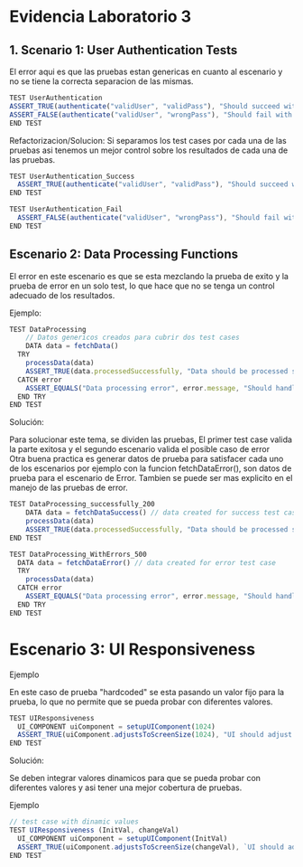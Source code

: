 # Evidencia Laboratorio 3

## 1. Scenario 1: User Authentication Tests

El error aqui es que las pruebas  estan genericas en cuanto al escenario y  no se tiene la correcta separacion de las mismas.


```typescript
TEST UserAuthentication
ASSERT_TRUE(authenticate("validUser", "validPass"), "Should succeed with correct credentials")
ASSERT_FALSE(authenticate("validUser", "wrongPass"), "Should fail with wrong credentials")
END TEST
```

Refactorizacion/Solucion:
Si separamos los test cases por cada una de las pruebas asi tenemos un mejor control sobre los resultados de cada una de las pruebas.

```typescript
TEST UserAuthentication_Success
  ASSERT_TRUE(authenticate("validUser", "validPass"), "Should succeed with correct credentials")
END TEST

TEST UserAuthentication_Fail
  ASSERT_FALSE(authenticate("validUser", "wrongPass"), "Should fail with wrong credentials")
END TEST
```


## Escenario 2:  Data Processing Functions

El error en este escenario es que se esta mezclando la prueba de exito y la prueba de error en un solo test, lo que hace que no se tenga un control adecuado de los resultados.

Ejemplo:

```typescript
TEST DataProcessing
    // Datos genericos creados para cubrir dos test cases
    DATA data = fetchData()
  TRY
    processData(data)
    ASSERT_TRUE(data.processedSuccessfully, "Data should be processed successfully")
  CATCH error
    ASSERT_EQUALS("Data processing error", error.message, "Should handle processing errors")
  END TRY
END TEST
```

Solución:

Para solucionar este tema, se dividen las pruebas, El primer test case valida la parte exitosa y el segundo escenario valida el posible caso de error  
Otra buena practica es generar datos de prueba para satisfacer cada uno de los escenarios por ejemplo con la funcion fetchDataError(), son datos de prueba para el escenario de Error.
Tambien se puede ser mas explicito en el manejo de las pruebas de error.

```typescript
TEST DataProcessing_successfully_200
    DATA data = fetchDataSuccess() // data created for success test case
    processData(data)
    ASSERT_TRUE(data.processedSuccessfully, "Data should be processed successfully")
END TEST

TEST DataProcessing_WithErrors_500
  DATA data = fetchDataError() // data created for error test case
  TRY
    processData(data)
  CATCH error
    ASSERT_EQUALS("Data processing error", error.message, "Should handle processing errors")
  END TRY
END TEST
```

# Escenario 3: UI Responsiveness

Ejemplo

En este caso de prueba "hardcoded" se esta pasando un valor fijo para la prueba, lo que no permite que se pueda probar con diferentes valores.     
```typescript
TEST UIResponsiveness
  UI_COMPONENT uiComponent = setupUIComponent(1024)
  ASSERT_TRUE(uiComponent.adjustsToScreenSize(1024), "UI should adjust to width of 1024 pixels")
END TEST

```

Solución:

Se deben integrar valores dinamicos para que se pueda probar con diferentes valores y asi tener una mejor cobertura de pruebas.

Ejemplo

```typescript
// test case with dinamic values
TEST UIResponsiveness (InitVal, changeVal)
  UI_COMPONENT uiComponent = setupUIComponent(InitVal)
  ASSERT_TRUE(uiComponent.adjustsToScreenSize(changeVal), `UI should adjust to width of ${changeVal} pixels`)
END TEST

```